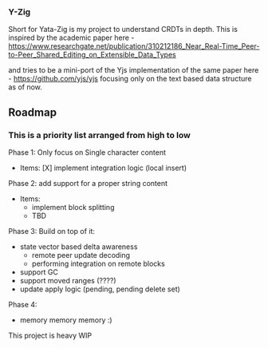 ### Y-Zig

Short for Yata-Zig is my project to understand CRDTs in depth.
This is inspired by the academic paper here - https://www.researchgate.net/publication/310212186_Near_Real-Time_Peer-to-Peer_Shared_Editing_on_Extensible_Data_Types

and tries to be a mini-port of the Yjs implementation of the same paper here -
https://github.com/yjs/yjs
focusing only on the text based data structure as of now.

## Roadmap

### This is a priority list arranged from high to low
Phase 1: Only focus on Single character content
- Items:
  [X] implement integration logic (local insert)

Phase 2: add support for a proper string content
- Items:
  - implement block splitting
  - TBD

Phase 3: Build on top of it:
- state vector based delta awareness
  - remote peer update decoding
  - performing integration on remote blocks
- support GC
- support moved ranges (????)
- update apply logic (pending, pending delete set)

Phase 4:
- memory memory memory :)

This project is heavy WIP
